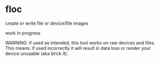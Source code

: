 # floc
create or write file or device/file images

work in progress

WARNING: if used as intended, this tool works on raw devices and files. This means: if used incorrectly it will result in data loss or render your device unusable (aka brick it).


